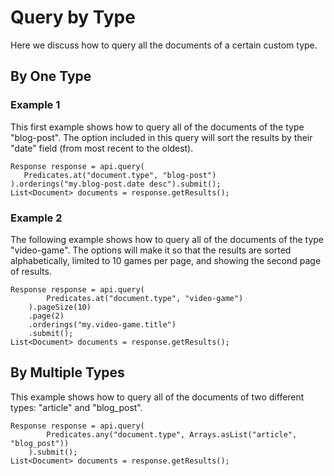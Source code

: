 # Query by Type

Here we discuss how to query all the documents of a certain custom type.

## By One Type

### Example 1

This first example shows how to query all of the documents of the type "blog-post". The option included in this query will sort the results by their "date" field (from most recent to the oldest).

```
Response response = api.query(
   Predicates.at("document.type", "blog-post")
).orderings("my.blog-post.date desc").submit();
List<Document> documents = response.getResults();
```

### Example 2

The following example shows how to query all of the documents of the type "video-game". The options will make it so that the results are sorted alphabetically, limited to 10 games per page, and showing the second page of results.

```
Response response = api.query(
        Predicates.at("document.type", "video-game")
    ).pageSize(10)
    .page(2)
    .orderings("my.video-game.title")
    .submit();
List<Document> documents = response.getResults();
```

## By Multiple Types

This example shows how to query all of the documents of two different types: "article" and "blog_post".

```
Response response = api.query(
        Predicates.any("document.type", Arrays.asList("article", "blog_post"))
    ).submit();
List<Document> documents = response.getResults();
```
